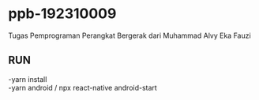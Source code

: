 # ppb-192310009
Tugas Pemprograman Perangkat Bergerak dari Muhammad Alvy Eka Fauzi
## RUN <br>
-yarn install <br>
-yarn android / npx react-native android-start
